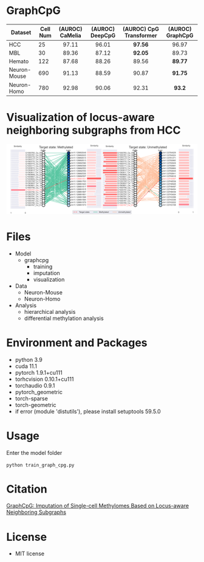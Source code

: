 # GraphCpG

| Dataset      | Cell Num | (AUROC) CaMelia | (AUROC) DeepCpG | (AUROC) CpG Transformer | (AUROC) GraphCpG |
|--------------|----------|:---------------:|:---------------:|:-----------------------:|:----------------:|
| HCC          |    25    |      97.11      |      96.01      |        **97.56**        |       96.97      |
| MBL          |    30    |      89.36      |      87.12      |        **92.05**        |       89.73      |
| Hemato       |   122    |      87.68      |      88.26      |          89.56          |     **89.77**    |
| Neuron-Mouse |   690    |      91.13      |      88.59      |          90.87          |     **91.75**    |
| Neuron-Homo  |   780    |      92.98      |      90.06      |          92.31          |     **93.2**     |

# Visualization of locus-aware neighboring subgraphs from HCC
![Image text](https://github.com/yuzhong-deng/graphcpg/blob/9353ba350eaac88b10bc77c7a3c031f475456c27/visualization_HCC_visual_prediction.png)


# Files
- Model
  - graphcpg
    - training
    - imputation
    - visualization
- Data
  - Neuron-Mouse
  - Neuron-Homo
- Analysis
    - hierarchical analysis
    - differential methylation analysis
 
# Environment and Packages

- python 3.9
- cuda 11.1
- pytorch 1.9.1+cu111
- torhcvision 0.10.1+cu111
- torchaudio 0.9.1
- pytorch_geometric
- torch-sparse
- torch-geometric
- if error (module 'distutils'), please install setuptools 59.5.0

# Usage
Enter the model folder

`python train_graph_cpg.py`

# Citation
[GraphCpG: Imputation of Single-cell Methylomes Based on Locus-aware Neighboring Subgraphs](https://academic.oup.com/bioinformatics/advance-article/doi/10.1093/bioinformatics/btad533/7255916?login=true)

# License

- MIT license
